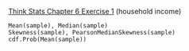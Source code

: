 [Think Stats Chapter 6 Exercise 1](http://greenteapress.com/thinkstats2/html/thinkstats2007.html#toc60) (household income)

    Mean(sample), Median(sample)
    Skewness(sample), PearsonMedianSkewness(sample)
    cdf.Prob(Mean(sample))
